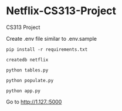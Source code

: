 # Netflix-CS313-Project
CS313 Project  

Create .env file similar to .env.sample

```
pip install -r requirements.txt
```

```
createdb netflix
```
```
python tables.py
```
```
python populate.py
```
```
python app.py
```

Go to http://1.127.:5000

